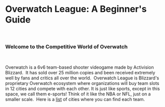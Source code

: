 <head>
  <h1>Overwatch League: A Beginner's Guide</h1>
  <h3>Welcome to the Competitive World of Overwatch</h3>
  <p>Overwatch is a 6v6 team-based shooter videogame made by Activision Blizzard.  It has sold over 25 million copies and been received extremely well by fans and critics all over the world.  Overwatch League is Blizzard's proprietary Overwatch ecosystem where organizations will buy team slots in 12 cities and compete with each other. It is just like sports, except in this space, we call them e-sports! Think of it like the NBA or NFL, just on a smaller scale.  Here is a <a href=“https://en.wikipedia.org/wiki/Overwatch_League#Teams”>list</a> of cities where you can find each team.</p>  
  </head>
